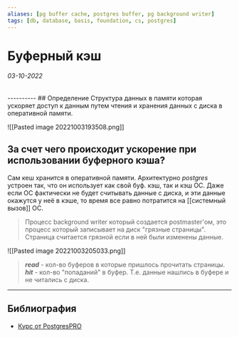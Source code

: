 ```yaml
---
aliases: [pg buffer cache, postgres buffer, pg background writer]
tags: [db, database, basis, foundation, cs, postgres]
---
```

# Буферный кэш
<h6>03-10-2022</h6>
----------
## Определение
Структура данных в памяти которая ускоряет доступ к данным путем чтения и хранения данных с диска в оперативной памяти.


![[Pasted image 20221003193508.png]]

## За счет чего происходит ускорение при использовании буферного кэша?
Сам кеш хранится в оперативной памяти. Архитектурно *postgres* устроен так, что он использует как свой буф. кэш, так и кэш ОС.
Даже если ОС фактически не будет считывать данные с диска, и эти данные окажутся у неё в кэше, то время все равно потратится на [[системный вызов]] ОС.


> Процесс background writer который создается postmaster'ом, это процесс который записывает на диск "грязные страницы". Страница считается грязной если в ней были изменены данные.


![[Pasted image 20221003205033.png]]


> ***read*** - кол-во буферов в которые пришлось прочитать страницы.
> ***hit*** - кол-во "попаданий" в буфер. Т.е. данные нашлись в буфере и не читались с диска.

---
## Библиография
- [Курс от PostgresPRO](https://edu.postgrespro.ru/dev1-12/dev1_04_arch_wal_overview.html)
